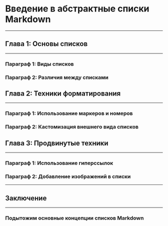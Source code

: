 ﻿# Введение в абстрактные списки Markdown

---

## Глава 1: Основы списков

---

### Параграф 1: Виды списков

### Параграф 2: Различия между списками


## Глава 2: Техники форматирования

---

### Параграф 1: Использование маркеров и номеров
### Параграф 2: Кастомизация внешнего вида списков
## Глава 3: Продвинутые техники

---
### Параграф 1: Использование гиперссылок
### Параграф 2: Добавление изображений в списки

---

## Заключение

--- 
### Подытожим основные концепции списков Markdown